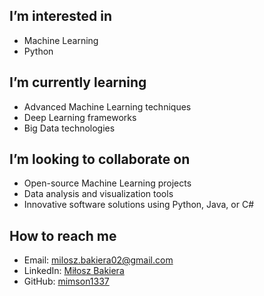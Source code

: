 ## I’m interested in
- Machine Learning
- Python

## I’m currently learning
- Advanced Machine Learning techniques
- Deep Learning frameworks
- Big Data technologies

## I’m looking to collaborate on
- Open-source Machine Learning projects
- Data analysis and visualization tools
- Innovative software solutions using Python, Java, or C#

## How to reach me
- Email: milosz.bakiera02@gmail.com
- LinkedIn: [Miłosz Bakiera](https://www.linkedin.com/in/miloszbakiera)
- GitHub: [mimson1337](https://github.com/mimson1337)


